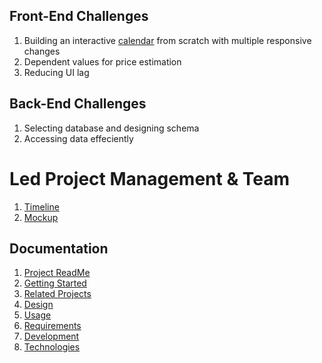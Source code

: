 ## Front-End Challenges
1) Building an interactive [calendar](./design/mockup.md) from scratch with multiple responsive changes
2) Dependent values for price estimation
3) Reducing UI lag

## Back-End Challenges
1) Selecting database and designing schema
2) Accessing data effeciently

# Led Project Management & Team
1) [Timeline](./design/timeline.md)
2) [Mockup](./design/mockup.md)

## Documentation
1. [Project ReadMe](../README.md)
1. [Getting Started](./getting-started.md)
1. [Related Projects](./related-projects.md)
1. [Design](./system-design.md)
1. [Usage](./getting-started.md)
1. [Requirements](./requirements.md)
1. [Development](./dependencies.md)
1. [Technologies](../README.md)